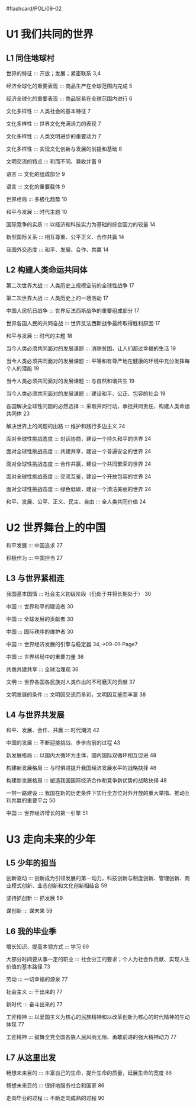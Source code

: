 #flashcard/POL/09-02

# U1 我们共同的世界

## L1 同住地球村

世界的特征 ::: 开放；发展；紧密联系 3,4

经济全球化的重要表现 ::: 商品生产在全球范围内完成 5

经济全球化的重要表现 ::: 商品贸易在全球范围内进行 6

文化多样性 ::: 人类社会的基本特征 7

文化多样性 ::: 世界文化充满活力的表现 7
 
文化多样性 ::: 人类文明进步的重要动力 7

文化多样性 ::: 实现文化创新与发展的前提和基础 8

文明交流的特点 ::: 和而不同、兼收并蓄 9

语言 ::: 文化的组成部分 9

语言 ::: 文化的重要载体 9

世界格局 ::: 多极化趋势 10

和平与发展 ::: 时代主题 10

国际竞争的实质 ::: 以经济和科技实力为基础的综合国力的较量 14

新型国际关系 ::: 相互尊重、公平正义、合作共赢 14

我国外交态度 ::: 和平、发展、合作、共赢 14

## L2 构建人类命运共同体

第二次世界大战 ::: 人类历史上规模空前的全球性战争 17

第二次世界大战 ::: 人类历史上的一场浩劫 17

中国人民抗日战争 ::: 世界反法西斯战争的重要组成部分 17

世界各国人民的共同奋战 ::: 世界反法西斯战争最终取得胜利原因 17

和平与发展 ::: 时代的主题 18

当今人类必须共同面对的发展课题 ::: 消除贫困，让人们都过幸福的生活 19

当今人类必须共同面对的发展课题 ::: 平等和有尊严地在健康的环境中充分发挥每个人的潜能 19

当今人类必须共同面对的发展课题 ::: 与自然和谐共生 19

当今人类必须共同面对的发展课题 ::: 建设和平、公正、包容的社会 19

各国解决全球性问题的必然选择 ::: 采取共同行动，承担共同责任，构建人类命运共同体 23

解决世界上的问题的出路 ::: 维护和践行多边主义 24

面对全球性挑战态度 ::: 对话协商，建设一个持久和平的世界 24

面对全球性挑战态度 ::: 共建共享，建设一个普遍安全的世界 24

面对全球性挑战态度 ::: 合作共赢，建设一个共同繁荣的世界 24

面对全球性挑战态度 ::: 交流互鉴，建设一个开放包容的世界 24

面对全球性挑战态度 ::: 绿色低碳，建设一个清洁美丽的世界 24

和平、发展、公平、正义、民主、自由 ::: 全人类共同价值 24

# U2 世界舞台上的中国

和平发展 ::: 中国追求 27

积极作为 ::: 中国担当 27

## L3 与世界紧相连

我国基本国情 ::: 社会主义初级阶段（仍处于并将长期处于） 30

中国 ::: 世界和平的建设者 30

中国 ::: 全球发展的贡献者 30

中国 ::: 国际秩序的维护者 30

中国 ::: 世界经济发展的引擎与稳定器 34,->09-01-Page7

中国 ::: 世界格局中的重要力量 36

共商共建共享 ::: 全球治理观 36

文明 ::: 世界各国各民族对人类作出的不可磨灭的贡献 37

文明发展的条件 ::: 文明因交流而多彩，文明因互鉴而丰富 38

## L4 与世界共发展

和平、发展、合作、共赢 ::: 时代潮流 42

中国的发展 ::: 不断迎接挑战、步步向前的过程 43

新发展格局 ::: 以国内大循环为主体、国内国际双循环相互促进 48

构建新发展格局 ::: 与时俱进提升我国经济发展水平的战略抉择 48

构建新发展格局 ::: 塑造我国国际经济合作和竞争新优势的战略抉择 48

一带一路建设 ::: 我国在新的历史条件下实行全方位对外开放的重大举措、推动互利共赢的重要平台 50

中国 ::: 世界经济增长的第一引擎 51

# U3 走向未来的少年

## L5 少年的担当

创新驱动 ::: 创新成为引领发展的第一动力，科技创新与制度创新、管理创新、商业模式创新、业态创新和文化创新相结合 59

坚持抓创新 ::: 抓发展 59

谋创新 ::: 谋未来 59

## L6 我的毕业季

增长知识、提高本领方式 ::: 学习 69

大部分时间要从事一定的职业 ::: 社会分工的要求；个人为社会作贡献、实现人生价值的基本路径 73

劳动 ::: 一切幸福的源泉 77

社会主义 ::: 干出来的 77

新时代 ::: 奋斗出来的 77

工匠精神 ::: 以爱国主义为核心的民族精神和以改革创新为核心的时代精神的生动体现 77

工匠精神 ::: 鼓舞全党全国各族人民风雨无阻、勇敢前进的强大精神动力 77

## L7 从这里出发

畅想未来目的 ::: 丰富自己的生命，提升生命的质量，延展生命的宽度 86

畅想未来目的 ::: 很好地服务社会和国家 86

走向毕业的过程 ::: 不断走向成熟的过程 90